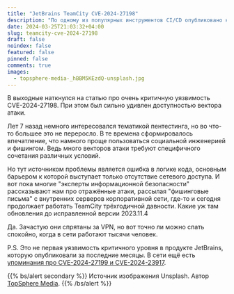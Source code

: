 ```yaml
---
title: "JetBrains TeamCity CVE-2024-27198"
description: "По одному из популярных инструментов CI/CD опубликовано несколько критичных уязвимостей за последнюю пару месяцев."
date: 2024-03-25T21:03:32+04:00
slug: teamcity-cve-2024-27198
draft: false
noindex: false
featured: false
pinned: false
comments: true
images:
  - topsphere-media-_hBBM5KEzdQ-unsplash.jpg
---
```

В выходные наткнулся на статью про очень критичную уязвимость CVE-2024-27198.
При этом был сильно удивлен доступностью вектора атаки.

Лет 7 назад немного интересовался тематикой пентестинга, но во что-то большее это не переросло.
В те времена сформировалось впечатление, что намного проще пользоваться социальной инженерией и фишингом.
Ведь много векторов атаки требуют специфичного сочетания различных условий.

Но тут источником проблемы является ошибка в логике кода, основным барьером к которой выступает только отсутствие сетевого доступа.
И вот пока многие "эксперты информационной безопасности" рассказывают нам про отражённые атаки,
рассылая "фишинговые письма" с внутренних серверов корпоративной сети, где-то и сегодня продолжает работать TeamCity трёхгодичной давности.
Какие уж там обновления до исправленной версии 2023.11.4

Да. Зачастую они спрятаны за VPN, но вот точно ли можно спать спокойно, когда в сети работают тысячи человек.

P.S. Это не первая уязвимость критичного уровня в продукте JetBrains, которую опубликовали за последние месяцы.
В сети ещё есть [упоминания про CVE-2024-27199 и CVE-2024-23917](https://www.securitylab.ru/news/546520.php).

{{% bs/alert secondary %}}
Источник изображения Unsplash. Автор [TopSphere Media](https://unsplash.com/@zvessels55).
{{% /bs/alert %}}